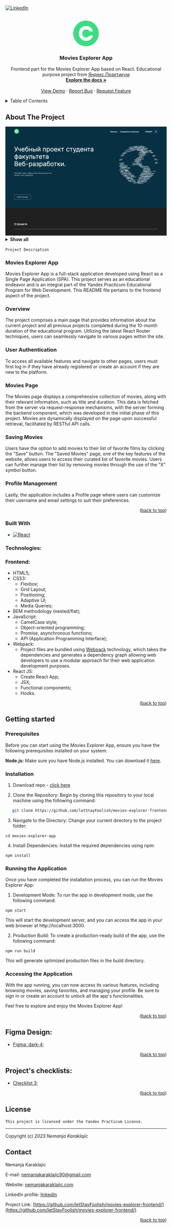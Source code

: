 [![LinkedIn][linkedin-shield]][linkedin-url]

<!-- PROJECT LOGO -->
<br />
<div align="center">
  <a href="https://github.com/letStayFoolish/movies-explorer-frontend/">
    <img src="./src/assets/images/header/logo.svg" alt="Logo" width="80" height="80">
  </a>

<h3 align="center">Movies Explorer App</h3>

  <p align="center">
    Frontend part for the Movies Explorer App based on React.
    Educational purpose project from <a href="https://practicum.yandex.ru/web/">Яндекс.Практикум</a>
    <br />
    <a href="https://github.com/letStayFoolish/movies-explorer-frontend/"><strong>Explore the docs »</strong></a>
    <br />
    <br />
    <a href="https://github.com/github_username/repo_name">View Demo</a>
    ·
    <a href="https://github.com/letStayFoolish/movies-explorer-frontend/issues">Report Bug</a>
    ·
    <a href="https://github.com/letStayFoolish/movies-explorer-frontend/issues">Request Feature</a>
  </p>
</div>



<!-- TABLE OF CONTENTS -->
<details>
  <summary>Table of Contents</summary>
  <ol>
    <li>
      <a href="#about-the-project">About The Project</a>
      <ul>
        <li><a href="#built-with">Built With</a></li>
      </ul>
    </li>
    <li>
      <a href="#getting-started">Getting Started</a>
      <ul>
        <li><a href="#prerequisites">Prerequisites</a></li>
        <li><a href="#installation">Installation</a></li>
      </ul>
    </li>
    <li><a href="#figma-design">Figma Design</a></li>
    <li><a href="#projects-checklists">Project's checklists</a></li>
    <li><a href="#license">License</a></li>
    <li><a href="#contact">Contact</a></li>
  </ol>
</details>



<!-- ABOUT THE PROJECT -->
## About The Project

<img src="./src/assets/images/screens/screen.png">
<details><summary><b>Show all</b></summary>
<img src="./src/assets/images/screens/screen-signup.png">
<img src="./src/assets/images/screens/screen-signin.png">
<img src="./src/assets/images/screens/screen-profile.png">
<img src="./src/assets/images/screens/screen-profile-edit.png">
<img src="./src/assets/images/screens/screen-not-login.png">
<img src="./src/assets/images/screens/screen-movies.png">
<img src="./src/assets/images/screens/screen-menu-01.png">
<img src="./src/assets/images/screens/screen-menu-02.png">
</details>

`Project Description`

### Movies Explorer App

Movies Explorer App is a full-stack application developed using React as a Single Page Application (SPA). This project serves as an educational endeavor and is an integral part of the Yandex Practicum Educational Program for Web Development. This README file pertains to the frontend aspect of the project.

### Overview
The project comprises a main page that provides information about the current project and all previous projects completed during the 10-month duration of the educational program. Utilizing the latest React Router techniques, users can seamlessly navigate to various pages within the site.

### User Authentication
To access all available features and navigate to other pages, users must first log in if they have already registered or create an account if they are new to the platform.

### Movies Page
The Movies page displays a comprehensive collection of movies, along with their relevant information, such as title and duration. This data is fetched from the server via request-response mechanisms, with the server forming the backend component, which was developed in the initial phase of this project. Movies are dynamically displayed on the page upon successful retrieval, facilitated by RESTful API calls.

### Saving Movies
Users have the option to add movies to their list of favorite films by clicking the "Save" button. The "Saved Movies" page, one of the key features of the website, allows users to access their curated list of favorite movies. Users can further manage their list by removing movies through the use of the "X" symbol button.

### Profile Management
Lastly, the application includes a Profile page where users can customize their username and email settings to suit their preferences.

<p align="right">(<a href="#readme-top">back to top</a>)</p>



### Built With

* [![React][React.js]][React-url]

### Technologies:
### Frontend:

- HTML5;
- CSS3:
  - Flexbox;
  - Grid Layout;
  - Positioning;
  - Adaptive UI;
  - Media Queries;
- BEM methodology (nested/flat);
- JavaScript:
  - CamelCase style;
  - Object-oriented programming;
  - Promise, asynchronous functions;
  - API (Application Programming Interface);
- Webpack:
  - Project files are bundled using [Webpack](https://webpack.js.org/) technology, which takes the dependencies and generates a dependency graph allowing web developers to use a modular approach for their web application development purposes.
- React JS:
  - Create React App;
  - JSX;
  - Functional components;
  - Hooks.

<p align="right">(<a href="#readme-top">back to top</a>)</p>

<!-- GETTING STARTED -->
<!-- USAGE EXAMPLES -->
## Getting started

### Prerequisites

Before you can start using the Movies Explorer App, ensure you have the following prerequisites installed on your system:

**Node.js:** Make sure you have Node.js installed. You can download it [here](https://nodejs.org/en).

### Installation

1. Download repo - [click here](https://github.com/letStayFoolish/movies-explorer-frontend/)

2. Clone the Repository: Begin by cloning this repository to your local machine using the following command:
```sh
   git clone https://github.com/letStayFoolish/movies-explorer-frontend/
```

3. Navigate to the Directory: Change your current directory to the project folder:
```ssh
cd movies-explorer-app
```
4. Install Dependencies: Install the required dependencies using npm:
```ssh
npm install
```

### Running the Application

Once you have completed the installation process, you can run the Movies Explorer App:
1. Development Mode: To run the app in development mode, use the following command:
```ssh
npm start
```
This will start the development server, and you can access the app in your web browser at http://localhost:3000.

2. Production Build: To create a production-ready build of the app, use the following command:
```ssh
npm run build
```
This will generate optimized production files in the build directory.


### Accessing the Application

With the app running, you can now access its various features, including browsing movies, saving favorites, and managing your profile. Be sure to sign in or create an account to unlock all the app's functionalities.

Feel free to explore and enjoy the Movies Explorer App!

<p align="right">(<a href="#readme-top">back to top</a>)</p>



<!-- FIGMA -->
## Figma Design:

- [Figma: dark-4](https://www.figma.com/file/hxf4LV1dv2WQ2kh8ekIvyj/light-1?type=design&node-id=1-9662&mode=dev);

<p align="right">(<a href="#readme-top">back to top</a>)</p>


<!-- CHECKLISTS -->
## Project's checklists:

- [Checklist 3](https://code.s3.yandex.net/web-developer/static/new-program/web-diploma-criteria-2.0/checklist_jsx_diplom.pdf);

<p align="right">(<a href="#readme-top">back to top</a>)</p>



<!-- LICENSE -->
## License

````
This project is licensed under the Yandex Practicum License.
````
<hr>

Copyright (c) _2023_ _Nemanja Karaklajic_



<!-- CONTACT -->
## Contact

Nemanja Karaklajic

E-mail: [nemanjakaraklajic90@gmail.com](mailto:nemanjakaraklajic90@gmail.com)

Website: [nemanjakaraklajic.com](https://chilicode.netlify.app/)

LinkedIn profile: [linkedIn](https://twitter.com/twitter_handle)

Project Link: [https://github.com/letStayFoolish/movies-explorer-frontend/](https://github.com/letStayFoolish/movies-explorer-frontend/)

<p align="right">(<a href="#readme-top">back to top</a>)</p>




<!-- MARKDOWN LINKS & IMAGES -->
<!-- https://www.markdownguide.org/basic-syntax/#reference-style-links -->
[contributors-shield]: https://img.shields.io/github/contributors/github_username/repo_name.svg?style=for-the-badge
[contributors-url]: https://github.com/github_username/repo_name/graphs/contributors
[forks-shield]: https://img.shields.io/github/forks/github_username/repo_name.svg?style=for-the-badge
[forks-url]: https://github.com/github_username/repo_name/network/members
[stars-shield]: https://img.shields.io/github/stars/github_username/repo_name.svg?style=for-the-badge
[stars-url]: https://github.com/github_username/repo_name/stargazers
[issues-shield]: https://img.shields.io/github/issues/github_username/repo_name.svg?style=for-the-badge
[issues-url]: https://github.com/github_username/repo_name/issues
[license-shield]: https://img.shields.io/github/license/github_username/repo_name.svg?style=for-the-badge
[license-url]: https://github.com/github_username/repo_name/blob/master/LICENSE.txt
[linkedin-shield]: https://img.shields.io/badge/-LinkedIn-black.svg?style=for-the-badge&logo=linkedin&colorB=555
[linkedin-url]: https://www.linkedin.com/in/nemanjakaraklajic30111990/
[product-screenshot]: images/screenshot.png
[Next.js]: https://img.shields.io/badge/next.js-000000?style=for-the-badge&logo=nextdotjs&logoColor=white
[Next-url]: https://nextjs.org/
[React.js]: https://img.shields.io/badge/React-20232A?style=for-the-badge&logo=react&logoColor=61DAFB
[React-url]: https://reactjs.org/
[Vue.js]: https://img.shields.io/badge/Vue.js-35495E?style=for-the-badge&logo=vuedotjs&logoColor=4FC08D
[Vue-url]: https://vuejs.org/
[Angular.io]: https://img.shields.io/badge/Angular-DD0031?style=for-the-badge&logo=angular&logoColor=white
[Angular-url]: https://angular.io/
[Svelte.dev]: https://img.shields.io/badge/Svelte-4A4A55?style=for-the-badge&logo=svelte&logoColor=FF3E00
[Svelte-url]: https://svelte.dev/
[Laravel.com]: https://img.shields.io/badge/Laravel-FF2D20?style=for-the-badge&logo=laravel&logoColor=white
[Laravel-url]: https://laravel.com
[Bootstrap.com]: https://img.shields.io/badge/Bootstrap-563D7C?style=for-the-badge&logo=bootstrap&logoColor=white
[Bootstrap-url]: https://getbootstrap.com
[JQuery.com]: https://img.shields.io/badge/jQuery-0769AD?style=for-the-badge&logo=jquery&logoColor=white
[JQuery-url]: https://jquery.com 
